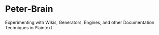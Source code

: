 # Peter-Brain
Experimenting with Wikis, Generators, Engines, and other Documentation Techniques in Plaintext
